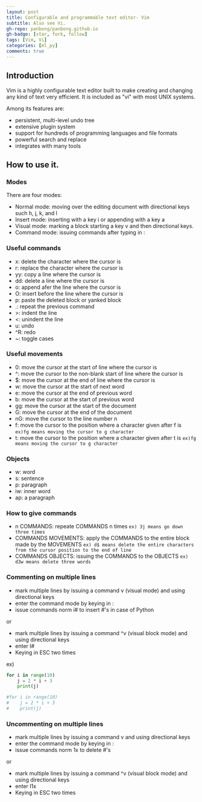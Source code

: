 ```yaml
---
layout: post
title: Configurable and programmable text editor- Vim
subtitle: Also see Vi.
gh-repo: panbong/panbong.github.io
gh-badge: [star, fork, follow]
tags: [Vim, Vi]
categories: [ml_py]
comments: true
---
```


## Introduction

Vim is a highly configurable text editor built to make creating and changing any kind of text very efficient. It is included as "vi" with most UNIX systems.

Among its features are:

- persistent, multi-level undo tree
- extensive plugin system
- support for hundreds of programming languages and file formats
- powerful search and replace
- integrates with many tools


## How to use it.

### Modes

There are four modes:

- Normal mode: moving over the editing document with directional keys such h, j, k, and l
- Insert mode: inserting with a key i or appending with a key a
- Visual mode: marking a block starting a key v and then directional keys.
- Command mode: issuing commands after typing in :

### Useful commands

- x: delete the character where the cursor is
- r: replace the character where the cursor is
- yy: copy a line where the cursor is
- dd: delete a line where the cursor is
- o: append afer the line where the cursor is
- O: insert before the line where the cursor is
- p: paste the deleted block or yanked block
- .: repeat the previous command
- \>: indent the line
- <: unindent the line
- u: undo
- ^R: redo
- ~: toggle cases

### Useful movements

- 0: move the cursor at the start of line where the cursor is
- ^: move the cursor to the non-blank start of line where the cursor is
- $: move the cursor at the end of line where the cursor is
- w: move the cursor at the start of next word
- e: move the cursor at the end of previous word
- b: move the cursor at the start of previous word
- gg: move the cursor at the start of the document
- G: move the cursor at the end of the document
- nG: move the cursor to the line number n
- f: move the cursor to the position where a character given after f is `ex)fg means moving the cursor to g character`
- t: move the cursor to the position where a character given after t is `ex)fg means moving the cursor to g character`

### Objects

- w: word
- s: sentence
- p: paragraph
- iw: inner word
- ap: a paragraph

### How to give commands

- n COMMANDS: repeate COMMANDS n times `ex) 3j means go down three times`
- COMMANDS MOVEMENTS: apply the COMMANDS to the entire block made by the MOVEMENTS `ex) d$ means delete the entire characters from the cursor position to the end of line`
- COMMANDS OBJECTS: issuing the COMMANDS to the OBJECTS `ex) d3w means delete three words`

### Commenting on multiple lines

- mark multiple lines by issuing a command v (visual mode) and using directional keys
- enter the command mode by keying in :
- issue commands norm i# to insert #'s in case of Python

or

- mark multiple lines by issuing a command ^v (visual block mode) and using directional keys
- enter I#
- Keying in ESC two times

ex)
```python
for i in range(10)
    j = 2 * i + 3
    print(j)

#for i in range(10)
#    j = 2 * i + 3
#    print(j)
```

### Uncommenting on multiple lines

- mark multiple lines by issuing a command v and using directional keys
- enter the command mode by keying in :
- issue commands norm 1x to delete #'s

or


- mark multiple lines by issuing a command ^v (visual block mode) and using directional keys
- enter I1x 
- Keying in ESC two times
